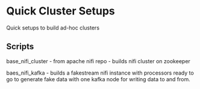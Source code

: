 # Quick Cluster Setups

Quick setups to build ad-hoc clusters

## Scripts

base_nifi_cluster - from apache nifi repo - builds nifi cluster on zookeeper

baes_nifi_kafka - builds a fakestream nifi instance with processors ready to go to generate fake data with one kafka node for writing data to and from.

